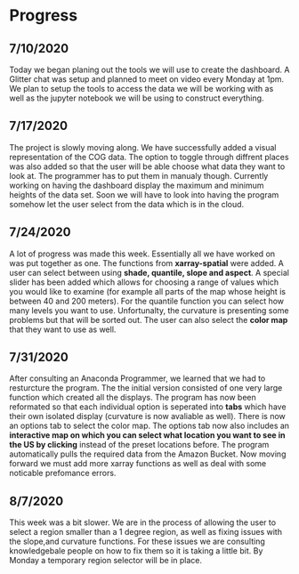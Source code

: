 # Progress

## 7/10/2020

Today we began planing out the tools we will use to create the dashboard. A Glitter chat was setup and planned to meet on video every Monday at 1pm. We plan to setup the tools to access the data we will be working with as well as the jupyter notebook we will be using to construct everything.

## 7/17/2020

The project is slowly moving along. We have successfully added a visual representation of the COG data. The option to toggle through diffrent places was also added so that the user will be able choose what data they want to look at. The programmer has to put them in manualy though. Currently working on having the dashboard display the maximum and minimum heights of the data set. Soon we will have to look into having the program somehow let the user select from the data which is in the cloud.

## 7/24/2020

A lot of progress was made this week. Essentially all we have worked on was put together as one. The functions from **xarray-spatial** were added. A user can select between using **shade, quantile, slope and aspect**. A special slider has been added which allows for choosing a range of values which you would like to examine (for example all parts of the map whose height is between 40 and 200 meters). For the quantile function you can select how many levels you want to use. Unfortunalty, the curvature is presenting some problems but that will be sorted out. The user can also select the **color map** that they want to use as well.

## 7/31/2020

After consulting an Anaconda Programmer, we learned that we had to resturcture the program. The the initial version consisted of one very large function which created all the displays. The program has now been reformated so that each individual option is seperated into **tabs** which have their own isolated display (curvature is now avaliable as well). There is now an options tab to select the color map. The options tab now also includes an **interactive map on which you can select what location you want to see in the US by clicking** instead of the preset locations before. The program automatically pulls the required data from the Amazon Bucket. Now moving forward we must add more xarray functions as well as deal with some noticable prefomance errors.  

## 8/7/2020

This week was a bit slower. We are in the process of allowing the user to select a region smaller than a 1 degree region, as well as fixing issues with the slope,and curvature functions. For these issues we are consulting knowledgebale people on how to fix them so it is taking a little bit. By Monday a temporary region selector will be in place.
